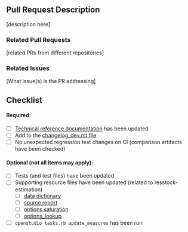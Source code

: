 ## Pull Request Description
[description here]

### Related Pull Requests
[related PRs from different repositories]

### Related Issues
[What issue(s) is the PR addressing]

## Checklist

#### Required:
- [ ] [Technical reference documentation](https://github.com/NREL/resstock/tree/develop/docs/read_the_docs) has been updated
- [ ] Add to the [changelog_dev.rst file](https://github.com/NREL/resstock/tree/develop/docs/read_the_docs/source/changelog/changelog_dev.rst)
- [ ] No unexpected regression test changes on CI (comparison artifacts have been checked)

#### Optional (not all items may apply):
- [ ] Tests (and test files) have been updated
- [ ] Supporting resource files have been updated (related to resstock-estimation)
  - [ ] [data dictionary](https://github.com/NREL/resstock/tree/develop/resources/data/dictionary)
  - [ ] [source report](https://github.com/NREL/resstock/tree/develop/project_national/resources/source_report.csv)
  - [ ] [options saturation](https://github.com/NREL/resstock/tree/develop/project_national/resources/options_saturations.csv)
  - [ ] [options_lookup](https://github.com/NREL/resstock/blob/develop/resources/options_lookup.tsv)
- [ ] `openstudio tasks.rb update_measures` has been run